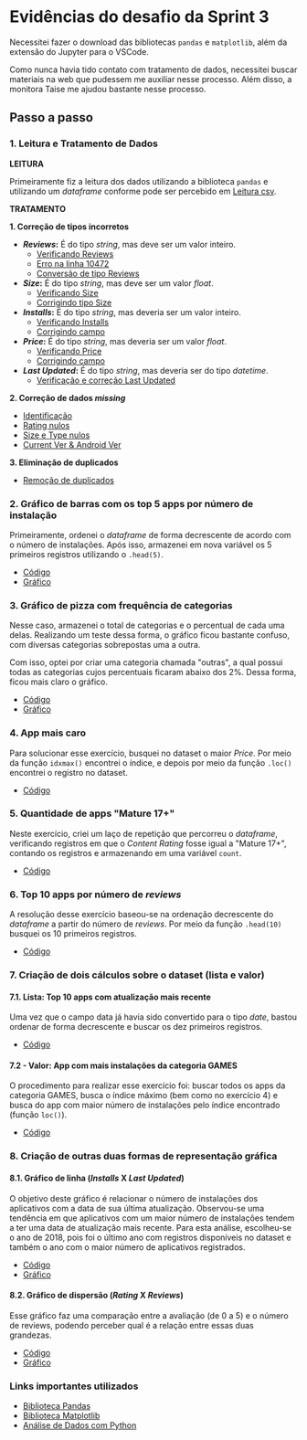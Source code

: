 # Evidências do desafio da Sprint 3
Necessitei fazer o download das bibliotecas `pandas` e `matplotlib`, além da extensão do Jupyter para o VSCode. 

Como nunca havia tido contato com tratamento de dados, necessitei buscar materiais na web que pudessem me auxiliar nesse processo. Além disso, a monitora Taise me ajudou bastante nesse processo.

## Passo a passo
### 1. Leitura e Tratamento de Dados
**LEITURA**

Primeiramente fiz a leitura dos dados utilizando a biblioteca `pandas` e utilizando um *dataframe* conforme pode ser percebido em [Leitura csv](1_leitura.png).

**TRATAMENTO**

**1. Correção de tipos incorretos**
- ***Reviews*:** É do tipo *string*, mas deve ser um valor inteiro.
    - [Verificando Reviews](1_tratamento_reviews1.png)
    - [Erro na linha 10472](1_tratamento_reviews2.png)
    - [Conversão de tipo Reviews](1_tratamento_reviews3.png)
- ***Size*:** É do tipo *string*, mas deve ser um valor *float*.
    - [Verificando Size](1_tratamento_size1.png)
    - [Corrigindo tipo Size](1_tratamento_size2.png)
- ***Installs*:** É do tipo *string*, mas deveria ser um valor inteiro.
    - [Verificando Installs](1_tratamento_installs1.png)
    - [Corrigindo campo](1_tratamento_installs2.png)
- ***Price*:** É do tipo *string*, mas deveria ser um valor *float*.
    - [Verificando Price](1_tratamento_price1.png)
    - [Corrigindo campo](1_tratamento_price2.png)
- ***Last Updated*:** É do tipo *string*, mas deveria ser do tipo *datetime*.
    - [Verificação e correção Last Updated](1_tratamento_lastupdated.png)

**2. Correção de dados *missing***
- [Identificação](1_tratamento_missing1.png)
- [Rating nulos](1_tratamento_missing_rating.png)
- [Size e Type nulos](1_tratamento_missing_size_type.png)
- [Current Ver & Android Ver](1_tratamento_missing_version.png)

**3. Eliminação de duplicados**
- [Remoção de duplicados](1_tratamento_nodups.png)

### 2. Gráfico de barras com os top 5 apps por número de instalação
Primeiramente, ordenei o *dataframe* de forma decrescente de acordo com o número de instalações. Após isso, armazenei em nova variável os 5 primeiros registros utilizando o `.head(5)`.
- [Código](ex2_codigo.png)
- [Gráfico](ex2_grafico.png)

### 3. Gráfico de pizza com frequência de categorias
Nesse caso, armazenei o total de categorias e o percentual de cada uma delas. Realizando um teste dessa forma, o gráfico ficou bastante confuso, com diversas categorias sobrepostas uma a outra.

Com isso, optei por criar uma categoria chamada "outras", a qual possui todas as categorias cujos percentuais ficaram abaixo dos 2%. Dessa forma, ficou mais claro o gráfico.
- [Código](ex3_codigo.png)
- [Gráfico](ex3_grafico.png)

### 4. App mais caro
Para solucionar esse exercício, busquei no dataset o maior *Price*. Por meio da função `idxmax()` encontrei o índice, e depois por meio da função `.loc()` encontrei o registro no dataset.
- [Código](ex4.png)

### 5. Quantidade de apps "Mature 17+"
Neste exercício, criei um laço de repetição que percorreu o *dataframe*, verificando registros em que o *Content Rating* fosse igual a "Mature 17+", contando os registros e armazenando em uma variável `count`.
- [Código](ex5.png)

### 6. Top 10 apps por número de *reviews*
A resolução desse exercício baseou-se na ordenação decrescente do *dataframe* a partir do número de *reviews*. Por meio da função `.head(10)` busquei os 10 primeiros registros.
- [Código](ex6.png)

### 7. Criação de dois cálculos sobre o dataset (lista e valor)
#### 7.1. Lista: Top 10 apps com atualização mais recente
Uma vez que o campo data já havia sido convertido para o tipo *date*, bastou ordenar de forma decrescente e buscar os dez primeiros registros.
- [Código](ex7.1.png)

#### 7.2 - Valor: App com mais instalações da categoria GAMES
O procedimento para realizar esse exercício foi: buscar todos os apps da categoria GAMES, busca o índice máximo (bem como no exercício 4) e busca do app com maior número de instalações pelo índice encontrado (função `loc()`).
- [Código](ex7.2.png)

### 8. Criação de outras duas formas de representação gráfica
#### 8.1. Gráfico de linha (*Installs* X *Last Updated*)
O objetivo deste gráfico é relacionar o número de instalações dos aplicativos com a data de sua última atualização. Observou-se uma tendência em que aplicativos com um maior número de instalações tendem a ter uma data de atualização mais recente. Para esta análise, escolheu-se o ano de 2018, pois foi o último ano com registros disponíveis no dataset e também o ano com o maior número de aplicativos registrados.
- [Código](ex8.1_codigo.png)
- [Gráfico](ex8.1_grafico.png)

#### 8.2. Gráfico de dispersão (*Rating* X *Reviews*)
Esse gráfico faz uma comparação entre a avaliação (de 0 a 5) e o número de reviews, podendo perceber qual é a relação entre essas duas grandezas.
- [Código](ex8.2_codigo.png)
- [Gráfico](ex8.2_grafico.png)

### Links importantes utilizados
- [Biblioteca Pandas](https://www.w3schools.com/python/pandas/default.asp)
- [Biblioteca Matplotlib](https://www.w3schools.com/python/matplotlib_pyplot.asp)
- [Análise de Dados com Python](https://www.youtube.com/watch?v=gtjxAH8uaP0)
